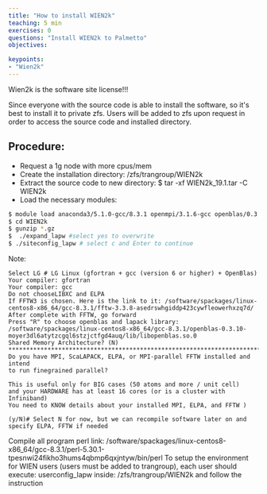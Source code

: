 ```yaml
---
title: "How to install WIEN2k"
teaching: 5 min
exercises: 0
questions: "Install WIEN2k to Palmetto"
objectives:

keypoints:
- "Wien2k"
---
```



Wien2k is the software site license!!!

Since everyone with the source code is able to install the software, so it's best to install it to private zfs. Users will be added to zfs upon request in order to access the source code and installed directory. 

## Procedure:

- Request a 1g node with more cpus/mem
- Create the installation directory: /zfs/trangroup/WIEN2k
- Extract the source code to new directory: $ tar -xf WIEN2k_19.1.tar -C WIEN2k
- Load the necessary modules: 

```bash
$ module load anaconda3/5.1.0-gcc/8.3.1 openmpi/3.1.6-gcc openblas/0.3.10-gcc/8.3.1-openmp netlib-scalapack/2.1.0-gcc perl/5.30.1-gcc fftw/3.3.8-gcc/8.3.1-mpi
$ cd WIEN2k
$ gunzip *.gz
$  ./expand_lapw #select yes to overwrite
$ ./siteconfig_lapw # select c and Enter to continue
```

Note:

```
Select LG # LG Linux (gfortran + gcc (version 6 or higher) + OpenBlas)
Your compiler: gfortran
Your compiler: gcc
Do not chooseLIBXC and ELPA
If FFTW3 is chosen. Here is the link to it: /software/spackages/linux-centos8-x86_64/gcc-8.3.1/fftw-3.3.8-asedrswhgiddp423cywfleowerhxzq7d/
After complete with FFTW, go forward
Press "R" to choose openblas and lapack library: /software/spackages/linux-centos8-x86_64/gcc-8.3.1/openblas-0.3.10-moyer3dl6atytzcgql6stzjctfgd4auq/lib/libopenblas.so.0
Shared Memory Architecture? (N)
***************************************************************************
Do you have MPI, ScaLAPACK, ELPA, or MPI-parallel FFTW installed and intend
to run finegrained parallel?

This is useful only for BIG cases (50 atoms and more / unit cell)
and your HARDWARE has at least 16 cores (or is a cluster with Infiniband)
You need to KNOW details about your installed MPI, ELPA, and FFTW )

(y/N)# Select N for now, but we can recompile software later on and specify ELPA, FFTW if needed
```

Compile all program
perl link: /software/spackages/linux-centos8-x86_64/gcc-8.3.1/perl-5.30.1-tpesnwi24fikho3hums4qbmp6qxjntyw/bin/perl
To setup the environment for WIEN users (users must be added to trangroup), each user should execute: userconfig_lapw inside: /zfs/trangroup/WIEN2k and follow the instruction
